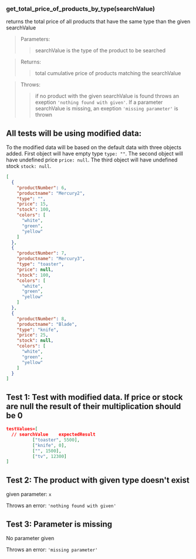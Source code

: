 ### **get_total_price_of_products_by_type(searchValue)**
returns the total price of all products that have the same type than the given searchValue

>Parameters:
>>searchValue is the type of the product to be searched

>Returns:
>>total cumulative price of products matching the searchValue

>Throws:
>>if no product with the given searchValue is  found throws an exeption `'nothing found with given'`. If a parameter searchValue is missing, an exeption `'missing parameter'` is thrown

## All tests will be using modified data:
To the modified data will be based on the default data with three objects added. First object will have empty type `type: ""`. The second object will have undefined price `price: null`. The third object will have undefined stock `stock: null`.

```json
[
  {
    "productNumber": 6,
    "productname": "Mercury2",
    "type": "",
    "price": 15,
    "stock": 100,
    "colors": [
      "white",
      "green",
      "yellow"
    ]
  },
  {
    "productNumber": 7,
    "productname": "Mercury3",
    "type": "toaster",
    "price": null,
    "stock": 100,
    "colors": [
      "white",
      "green",
      "yellow"
    ]
  },
  {
    "productNumber": 8,
    "productname": "Blade",
    "type": "knife",
    "price": 25,
    "stock": null,
    "colors": [
      "white",
      "green",
      "yellow"
    ]
  }
]
```


## Test 1: Test with modified data. If price or stock are null the result of their multiplication should be 0

```json
testValues=[
  // searchValue    expectedResult
          ["toaster", 5500],
          ["knife", 0],
          ["", 1500],
          ["tv", 12300]
]
```

## Test 2: The product with given type doesn't exist
given parameter: `x`

Throws an error: `'nothing found with given'`

## Test 3: Parameter is missing
No parameter given

Throws an error: `'missing parameter'`